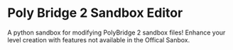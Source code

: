 # Poly Bridge 2 Sandbox Editor
 A python sandbox for modifying PolyBridge 2 sandbox files! Enhance your level creation with features not available in the Offical Sanbox.
